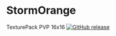# StormOrange
TexturePack PVP 16x16
[![GitHub release](https://img.shields.io/github/release/StormOrange/all.svg)](https://github.com/Drtp234/StormOrange/releases)

